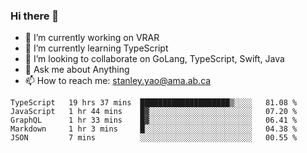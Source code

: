 ### Hi there 👋

- 🔭 I’m currently working on VRAR
- 🌱 I’m currently learning TypeScript
- 👯 I’m looking to collaborate on GoLang, TypeScript, Swift, Java
- 💬 Ask me about Anything
- 📫 How to reach me: stanley.yao@ama.ab.ca


<!--START_SECTION:waka-->
```text
TypeScript   19 hrs 37 mins  ████████████████████▒░░░░   81.08 % 
JavaScript   1 hr 44 mins    █▓░░░░░░░░░░░░░░░░░░░░░░░   07.20 % 
GraphQL      1 hr 33 mins    █▓░░░░░░░░░░░░░░░░░░░░░░░   06.41 % 
Markdown     1 hr 3 mins     █░░░░░░░░░░░░░░░░░░░░░░░░   04.38 % 
JSON         7 mins          ░░░░░░░░░░░░░░░░░░░░░░░░░   00.55 % 
```
<!--END_SECTION:waka-->
